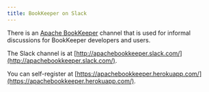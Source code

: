 ```yaml
---
title: BookKeeper on Slack
---
```


There is an [Apache BookKeeper](http://apachebookkeeper.slack.com/) channel that is used for informal discussions for BookKeeper developers and users.

The Slack channel is at [http://apachebookkeeper.slack.com/](http://apachebookkeeper.slack.com/).

You can self-register at [https://apachebookkeeper.herokuapp.com/](https://apachebookkeeper.herokuapp.com/).
